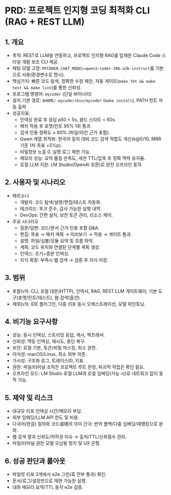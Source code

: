 # PRD: 프로젝트 인지형 코딩 최적화 CLI (RAG + REST LLM)

## 1. 개요
- 목적: REST로 LLM을 연동하고, 프로젝트 인지형 RAG를 탑재한 Claude Code 스타일 개발 보조 CLI 제공.
- 채팅 모델 고정: `MYCODER_CHAT_MODEL=qwen3-coder-30b-a3b-instruct`를 기본으로 사용(환경변수로 명시).
- 핵심가치: 빠른 코드 탐색, 정확한 수정 제안, 자동 게이트(`make fmt && make test && make lint`)를 통한 신뢰성.
- 프로그램 명령어: `mycoder` (단일 바이너리)
- 설치 기본 경로: `$HOME/.mycoder/bin/mycoder` (`make install`), PATH 힌트 자동 출력
- 성공지표:
  - 인덱싱 완료 후 응답 p50 < 5s, 콜드 스타트 < 60s.
  - 패치 적용 후 포맷/린트 95% 1회 통과.
  - 검색 인용 정확도 ≥ 80% (파일/라인 근거 포함).
  - Qwen 계열 최적화: 한국어 질의 대비 코드 검색 적합도 개선(k@5/10, MRR 기준 1차 목표 +5%p).
  - 비밀정보 노출 0, 실행 로그 재현 가능.
  - 메모리 성능: 요약 품질 만족도, 세션 TTL/압축 후 정확 맥락 유지율.
  - 로컬 LLM 지원: LM Studio(OpenAI 호환)로 완전 오프라인 동작.

## 2. 사용자 및 시나리오
- 페르소나
  - 개발자: 코드 탐색/설명/편집/테스트 자동화.
  - 테크리드: 후크 준수, 감사 가능한 실행 내역.
  - DevOps: 간편 설치, 보안 토큰 관리, 리소스 제어.
- 주요 시나리오
  - 질문/답변: 코드/문서 근거 인용 포함 Q&A.
  - 편집: 목표 → 패치 계획 → 미리보기 → 적용 → 게이트 통과.
  - 설명: 파일/심볼/모듈 요약 및 흐름 파악.
  - 계획: 코드 위치와 연결된 단계별 계획 생성.
  - 인덱스: 초기+증분 인덱싱.
  - 지식 확장: 부족시 웹 검색 → 검증 후 지식 저장.

## 3. 범위
- 포함(v1): CLI, 로컬 데몬(HTTP), 인덱서, RAG, REST LLM 게이트웨이, 기본 도구(포맷/린트/테스트), 웹 검색(옵션).
- 제외(v1): IDE 플러그인, 다중 리포 동시 오케스트레이션, 모델 파인튜닝.

## 4. 비기능 요구사항
- 성능: 동시 인덱싱, 스트리밍 응답, 캐시, 백프레셔.
- 신뢰성: 멱등 인덱싱, 재시도, 중단 복구.
- 보안: 로컬 기본, 토큰/비밀 마스킹, 최소 권한.
- 이식성: macOS/Linux, 최소 외부 의존.
- 가시성: 구조화 로그, 트레이스ID, 지표.
- 권한: 파일/터미널 조작은 프로젝트 루트 한정, 파괴적 작업은 확인 필요.
- 오프라인 모드: LM Studio 로컬 LLM과 로컬 임베딩(가능 시)로 네트워크 없이 동작 가능.

## 5. 제약 및 리스크
- 대규모 리포 인덱싱 시간/메모리 부담.
- 외부 임베딩/LLM API 한도 및 비용.
 - 다국어(한글) 질의와 코드语境의 의미 간극: 번역 폴백/다중 임베딩/재랭킹으로 완화.
- 웹 검색 결과 신뢰도/저작권 이슈 → 출처/TTL/신뢰점수 관리.
 - 파일/터미널 권한 모델 오남용 방지 및 UX 균형.

## 6. 성공 판단과 롤아웃
- 파일럿 리포 3개에서 e2e 그린(훅 전부 통과) 확인.
- 문서/로그/설정만으로 재현 가능한 실행.
 - 대화 메모리 요약/TTL 동작 e2e 검증.
